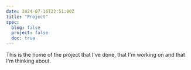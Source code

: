 ```yaml
---
date: 2024-07-16T22:51:00Z
title: "Project"
spec:
  blog: false
  project: false
  doc: true
---
```


This is the home of the project that I've done, that I'm working on and that I'm thinking about.
